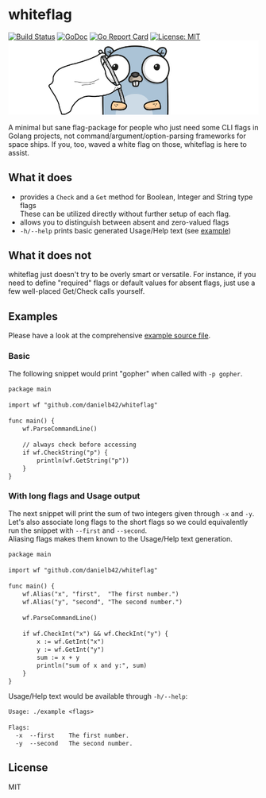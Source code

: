 # whiteflag

[![Build Status](https://travis-ci.com/danielb42/whiteflag.svg?branch=master)](https://travis-ci.com/danielb42/whiteflag)
[![GoDoc](https://godoc.org/github.com/danielb42/whiteflag?status.svg)](https://godoc.org/github.com/danielb42/whiteflag) 
[![Go Report Card](https://goreportcard.com/badge/github.com/danielb42/whiteflag)](https://goreportcard.com/report/github.com/danielb42/whiteflag) 
[![License: MIT](https://img.shields.io/badge/License-MIT-yellow.svg)](https://opensource.org/licenses/MIT)  
![Whiteflag Gopher](whiteflag.png)

A minimal but sane flag-package for people who just need some CLI flags in Golang projects, not command/argument/option-parsing frameworks for space ships. If you, too, waved a white flag on those, whiteflag is here to assist.

## What it does
- provides a `Check` and a `Get` method for Boolean, Integer and String type flags  
These can be utilized directly without further setup of each flag. 
- allows you to distinguish between absent and zero-valued flags
- `-h/--help` prints basic generated Usage/Help text (see [example](#with-long-flags))

## What it does not
whiteflag just doesn't try to be overly smart or versatile. For instance, if you need to define "required" flags or default values for absent flags, just use a few well-placed Get/Check calls yourself.

## Examples
Please have a look at the comprehensive [example source file](example/example.go).  

### Basic
The following snippet would print "gopher" when called with `-p gopher`.
```golang
package main

import wf "github.com/danielb42/whiteflag"

func main() {
    wf.ParseCommandLine()
    
    // always check before accessing
    if wf.CheckString("p") {
        println(wf.GetString("p"))
    }
}
```

### With long flags and Usage output
The next snippet will print the sum of two integers given through `-x` and `-y`.  
Let's also associate long flags to the short flags so we could equivalently run the snippet with `--first` and `--second`.  
Aliasing flags makes them known to the Usage/Help text generation.

```golang
package main

import wf "github.com/danielb42/whiteflag"

func main() {
    wf.Alias("x", "first",  "The first number.")
    wf.Alias("y", "second", "The second number.")

    wf.ParseCommandLine()

    if wf.CheckInt("x") && wf.CheckInt("y") {
        x := wf.GetInt("x")
        y := wf.GetInt("y")
        sum := x + y
        println("sum of x and y:", sum)
    }
}
```

Usage/Help text would be available through `-h/--help`:

```
Usage: ./example <flags>

Flags:
  -x  --first    The first number.
  -y  --second   The second number.
```

## License
MIT
